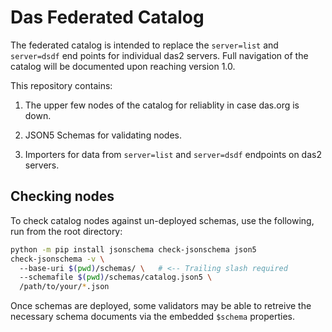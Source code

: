 # Das Federated Catalog

The federated catalog is intended to replace the `server=list` and 
`server=dsdf` end points for individual das2 servers.  Full navigation
of the catalog will be documented upon reaching version 1.0.

This repository contains:

1. The upper few nodes of the catalog for reliablity in case das.org is down.

2. JSON5 Schemas for validating nodes.

3. Importers for data from `server=list` and `server=dsdf` endpoints on
   das2 servers.

## Checking nodes

To check catalog nodes against un-deployed schemas, use the following,
run from the root directory:

```bash
python -m pip install jsonschema check-jsonschema json5
check-jsonschema -v \ 
  --base-uri $(pwd)/schemas/ \   # <-- Trailing slash required
  --schemafile $(pwd)/schemas/catalog.json5 \
  /path/to/your/*.json
```

Once schemas are deployed, some validators may be able to retreive the
necessary schema documents via the embedded `$schema` properties.



